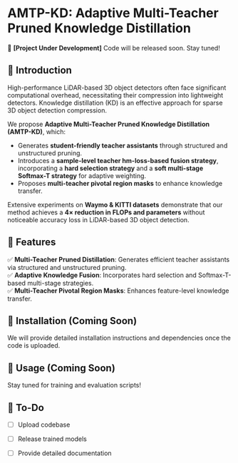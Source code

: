 # AMTP-KD: Adaptive Multi-Teacher Pruned Knowledge Distillation  

🚀 **[Project Under Development]** Code will be released soon. Stay tuned!  

## 📌 Introduction  
High-performance LiDAR-based 3D object detectors often face significant computational overhead, necessitating their compression into lightweight detectors. Knowledge distillation (KD) is an effective approach for sparse 3D object detection compression.  

We propose **Adaptive Multi-Teacher Pruned Knowledge Distillation (AMTP-KD)**, which:  
- Generates **student-friendly teacher assistants** through structured and unstructured pruning.  
- Introduces a **sample-level teacher hm-loss-based fusion strategy**, incorporating a **hard selection strategy** and a **soft multi-stage Softmax-T strategy** for adaptive weighting.  
- Proposes **multi-teacher pivotal region masks** to enhance knowledge transfer.  

Extensive experiments on **Waymo & KITTI datasets** demonstrate that our method achieves a **4× reduction in FLOPs and parameters** without noticeable accuracy loss in LiDAR-based 3D object detection.  

## 📖 Features  
✅ **Multi-Teacher Pruned Distillation**: Generates efficient teacher assistants via structured and unstructured pruning.  
✅ **Adaptive Knowledge Fusion**: Incorporates hard selection and Softmax-T-based multi-stage strategies.  
✅ **Multi-Teacher Pivotal Region Masks**: Enhances feature-level knowledge transfer.  

## 🔧 Installation (Coming Soon)  
We will provide detailed installation instructions and dependencies once the code is uploaded.  

## 🚀 Usage (Coming Soon)  
Stay tuned for training and evaluation scripts!  

## 📅 To-Do  
- [ ] Upload codebase  
- [ ] Release trained models   
- [ ] Provide detailed documentation  

